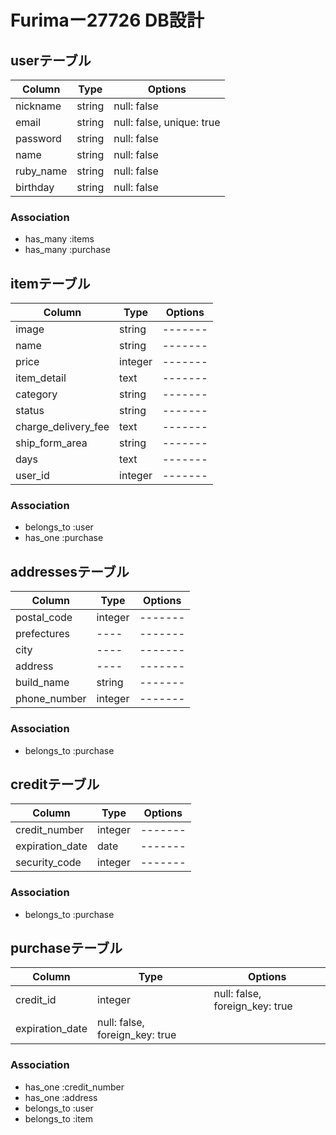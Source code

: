  # Furimaー27726 DB設計

## userテーブル
|Column|Type|Options|
|------|----|-------|
|nickname|string|null: false|
|email|string|null: false, unique: true|
|password|string|null: false|
|name|string|null: false|
|ruby_name|string|null: false|
|birthday|string|null: false|

### Association
- has_many :items
- has_many :purchase

## itemテーブル
|Column|Type|Options|
|------|----|-------|
|image|string|-------|
|name|string|-------|
|price|integer|-------|
|item_detail|text|-------|
|category|string|-------|
|status|string|-------|
|charge_delivery_fee|text|-------|
|ship_form_area|string|-------|
|days|text|-------|
|user_id|integer|-------|

### Association
- belongs_to :user
- has_one :purchase


## addressesテーブル
|Column|Type|Options|
|------|----|-------|
|postal_code|integer|-------|
|prefectures|----|-------|
|city|----|-------|
|address|----|-------|
|build_name|string|-------|
|phone_number|integer|-------|

### Association
- belongs_to :purchase

## creditテーブル
|Column|Type|Options|
|------|----|-------|
|credit_number|integer|-------|
|expiration_date|date|-------|
|security_code|integer|-------|

### Association
- belongs_to :purchase

## purchaseテーブル
|Column|Type|Options|
|------|----|-------|
|credit_id|integer|null: false, foreign_key: true|
|expiration_date|null: false, foreign_key: true|

### Association
- has_one :credit_number
- has_one :address
- belongs_to :user
- belongs_to :item
